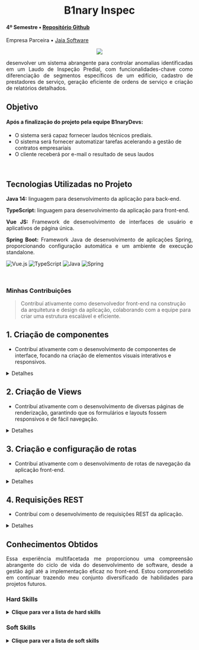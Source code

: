 <div class="semestre4">

<div align=center>
<h1>B1nary Inspec</h1>
</div>

<h4> 4º Semestre • <a href="https://github.com/B1nary-Devs/JAIA-SOFTWARE">Repositório Github</a></h4>
<p align="justify"> Empresa Parceira • <a href="https://jaia.software/blog/">Jaia Software</a></p>

<p align="center"><img src="https://github.com/B1nary-Devs/JAIA-SOFTWARE/assets/102266928/9a081b92-bb7d-4a3f-8b88-f1e68f69848e" widht="20%"></img>

<p align="justify"> desenvolver um sistema abrangente para controlar anomalias identificadas em um Laudo de Inspeção Predial, com funcionalidades-chave como diferenciação de segmentos específicos de um edifício, cadastro de prestadores de serviço, geração eficiente de ordens de serviço e criação de relatórios detalhados.</p>

  <h2> <a name="Objetivo">Objetivo</a> </h2>

#### Após a finalização do projeto pela equipe B1naryDevs:
* O sistema será capaz fornecer laudos técnicos prediais.
* O sistema será fornecer automatizar tarefas acelerando a gestão de contratos empresariais
* O cliente receberá por e-mail o resultado de seus laudos
  
<br>

<h2>Tecnologias Utilizadas no Projeto</h2>

<p align="justify"> <strong>Java 14:</strong> linguagem para desenvolvimento da aplicação para back-end.</p>
<p align="justify"> <strong>TypeScript:</strong> linguagem para desenvolvimento da aplicação para front-end.</p>
<p align="justify"> <strong>Vue JS:</strong> Framework de desenvolvimento de interfaces de usuário e aplicativos de página única.</p>
<p align="justify"> <strong>Spring Boot:</strong> Framework Java de desenvolvimento de aplicações Spring, proporcionando configuração automática e um ambiente de execução standalone.</p>


![Vue.js](https://img.shields.io/badge/vuejs-%2335495e.svg?style=for-the-badge&logo=vuedotjs&logoColor=%234FC08D) ![TypeScript](https://img.shields.io/badge/typescript-%23007ACC.svg?style=for-the-badge&logo=typescript&logoColor=white) ![Java](https://img.shields.io/badge/java-%23ED8B00.svg?style=for-the-badge&logo=openjdk&logoColor=white) ![Spring](https://img.shields.io/badge/spring-%236DB33F.svg?style=for-the-badge&logo=spring&logoColor=white)
  
<br>
  
<h3>Minhas Contribuições</h3>

 > Contribuí ativamente como desenvolvedor front-end na construção da arquitetura e design da aplicação, colaborando com a equipe para criar uma estrutura escalável e eficiente.

## 1. **Criação de componentes**
   - Contribuí ativamente com o desenvolvimento de componentes de interface, focando na criação de elementos visuais interativos e responsivos.

<details>
  <summary>Detalhes</summary>

  ~~~~typescript
# Criação do componente popUp quando determinada ação ou processo é finalizada

<template>
    <div v-if="showPopup" class="cover"></div>
    <div class="card" :class="{ active: showPopup }">
        <button @click="ocultarPopup" class="dismiss" type="button">×</button>
        <div class="header">
            <div class="image">
                <svg viewBox="0 0 24 24" fill="none" xmlns="http://www.w3.org/2000/svg">
                    <g id="SVGRepo_bgCarrier" stroke-width="0"></g>
                    <g id="SVGRepo_tracerCarrier" stroke-linecap="round" stroke-linejoin="round"></g>
                    <g id="SVGRepo_iconCarrier">
                        <path d="M20 7L9.00004 18L3.99994 13" stroke="#000000" stroke-width="1.5" stroke-linecap="round"
                            stroke-linejoin="round"></path>
                    </g>
                </svg>
            </div>
            <div class="content">
                <span class="title">{{ title }}</span>
                <p class="message">{{ mensagem }}</p>
            </div>
        </div>
    </div>
</template>
~~~~
  
</details>

## 2. **Criação de Views**
   - Contribuí ativamente com o desenvolvimento de diversas páginas de renderização, garantindo que os formulários e layouts fossem responsivos e de fácil navegação.

<details>
  <summary>Detalhes</summary>

  ~~~~typescript
# Formulário de cadastro de prestador
<template>
  <div class="form-cadastro">
      <div class="form-title">
          <h1>Prestador de Serviço</h1>
          <span>> Cadastro</span>
      </div>
      <div class="form-body">
          <div class="input-group">
              <div class="input-box">
                  <label for="id_nome">Nome</label>
                  <input type="text" id="id_nome" v-model="nome" placeholder="Ex: Encanador">
              </div>

              <div class="input-box">
                  <label for="id_cnpj">CNPJ</label>
                  <input type="number" id="id_cnpj" v-model="cnpj" placeholder="00.000.000/0000-00">
              </div>

              <div class="input-box">
                <label for="id_categoria">Segmento</label>
                <select id="id_categoria" v-model="categoriaSelecionada">
                  <option v-for="ctg in categoria" :key="ctg.id" :value="ctg.id">{{ ctg.nome }}</option>
                </select>
              </div>

              <div class="input-box">
                  <label for="id_email">Email</label>
                  <input type="email" id="id_email" v-model="email" placeholder="Ex: joao@gmail.com">
              </div>

              <div class="input-box">
                  <label for="id_senha">Senha</label>
                  <input v-model="senha" type="password" id="id_senha">
              </div>
          </div>

          <div class="form-submit">
                  <button @click="returnarPag" class="button-return">Voltar</button>
                  <button @click="cadastrarPrestador">Cadastrar</button>
          </div>

      </div>

      <div class="form-footer">
          <p>© B1naryInspec | V.01</p>
      </div>
  </div>
  <ThePopUp></ThePopUp>
</template>

<script setup lang="ts">

import { onMounted, ref } from 'vue';
import ThePopUp from '../components/ThePopUp.vue';
import {exibirPopup} from '../components/ThePopUp.vue'
import axios from 'axios';

 // Capturando os valores dos campos
const categoria = ref([]);
const erro = ref();
const nome = ref("");
const cnpj = ref("");
const email = ref("");
const senha = ref("");
const token = localStorage.getItem('token')

~~~~
  
</details>

## 3. **Criação e configuração de rotas**
   - Contribuí ativamente com o desenvolvimento de rotas de navegação da aplicação front-end.

<details>
  <summary>Detalhes</summary>

  ~~~~typescript
const router = createRouter({
  history: createWebHistory(import.meta.env.BASE_URL),
  routes: [
    {
      path: '/',
      name: 'home',
      component: HomeView
    },
    {
      path: '/login',
      name: 'login',
      component: () => import('../views/Login.vue'),
      beforeEnter (_, __, next) { // Impede usuários não assinados
        if (!verifyTokenAcesso()) {       // de acessar a página Home.
          next();
          return;
        }
        next('/')
      }
    },
...
~~~~

</details>

## 4. **Requisições REST**
   - Contribuí com o desenvolvimento de requisições REST da aplicação.

<details>
  <summary>Detalhes</summary>

~~~~typescript
async function cadastrarPrestador() {
  // Verifique se uma categoria foi selecionada
  if (categoriaSelecionada.value === null) {
    alert('Selecione uma categoria antes de cadastrar.');
    return;
  }
    var usuarioId = await cadastrarUsuario();
  
  // Fazendo a requisição POST com os valores capturados
  try {
    
    await axios.post('http://localhost:8080/prestador', {
  
      prestadorNome: nome.value,
      cnpj: cnpj.value,
      usuarioId: usuarioId,
      segmentoId: categoriaSelecionada.value
  
    }, 
    {
      headers: {
          'Authorization': `Bearer ${token}` 
        }
    }
    );
    
    enviarEmailCredenciais(email.value, senha.value);
  
    // Requisição bem-sucedida, exibir um alerta de confirmação
    exibirPopup('Cadastro Realizado com Sucesso', 'Novo Prestador Registrado.', 123)
    limparCampos();
  
    
  } catch (error) {
    console.error('Ocorreu um erro ao cadastrar o prestador:', error);
    alert('Erro ao cadastrar o prestador.');
  }
}
~~~~

</details>

<h2>Conhecimentos Obtidos</h2>
<p align="justify">Essa experiência multifacetada me proporcionou uma compreensão abrangente do ciclo de vida do desenvolvimento de software, desde a gestão ágil até a implementação eficaz no front-end. Estou comprometido em continuar trazendo meu conjunto diversificado de habilidades para projetos futuros.</p>
<h3>Hard Skills </h3>
<details>
  <summary><b>Clique para ver a lista de hard skills</b></summary>
  <br>
  <table align="center">
    <tr>
      <th width="300px">Tecnologia/Metodologia</th>
      <th width="300px">Classificação</th>
    </tr>
    <tr>
      <td>Typescript</td>
      <td>★★★★★☆</td>
    </tr>
    <tr>
      <td>VueJS</td>
      <td>★★★★☆☆</td>
    </tr>
  </table>
</details>
<h3>Soft Skills </h3>
<details>
<summary><b>Clique para ver a lista de soft skills</b></summary>
  <br>
  <table align="center">
    <tr>
      <th width="300px">Habilidade</th>
      <th width="300px">Classificação</th>
    </tr>
    <tr>
      <td>Proatividade</td>
      <td>★★★★☆☆</td>
    </tr>
    <tr>
      <td>Visão de Negócio</td>
      <td>★★★★☆☆</td>
    </tr>
    <tr>
      <td>Comunicação</td>
      <td>★★★★☆☆</td>
    </tr>
    <tr>
      <td>Organização e Planejamento</td>
      <td>★★★★☆☆</td
    </tr>
 </table>
</details>
